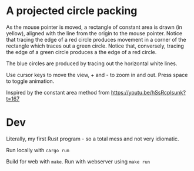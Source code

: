# A projected circle packing

As the mouse pointer is moved, a rectangle of constant area is drawn (in yellow), aligned with the line from the origin to the mouse pointer. Notice that tracing the edge of a red circle produces movement in a corner of the rectangle which traces out a green circle. Notice that, conversely, tracing the edge of a green circle produces a the edge of a red circle.

The blue circles are produced by tracing out the horizontal white lines.

Use cursor keys to move the view, + and - to zoom in and out. Press space to toggle animation.

Inspired by the constant area method from https://youtu.be/hSsRcpIsunk?t=167

# Dev

Literally, my first Rust program - so a total mess and not very idiomatic.

Run locally with `cargo run`

Build for web with `make`. Run with webserver using `make run`

